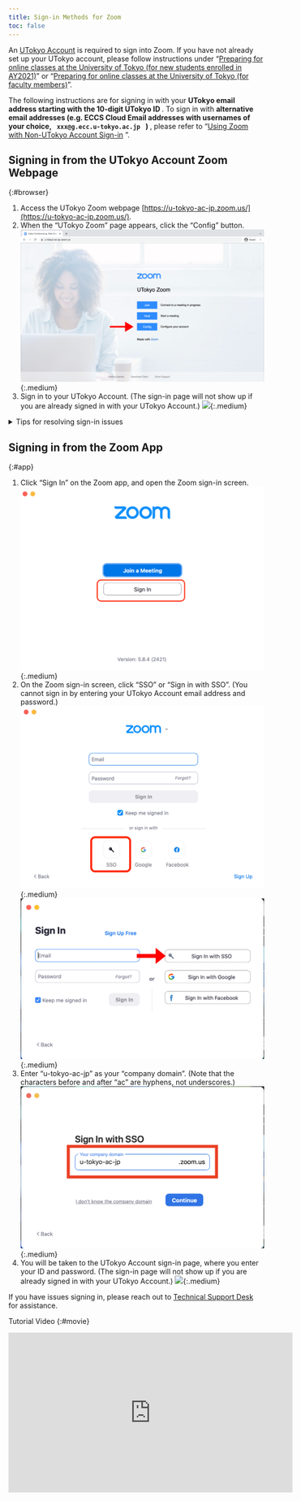 ```yaml
---
title: Sign-in Methods for Zoom
toc: false
---
```


An [UTokyo Account](https://www.u-tokyo.ac.jp/adm/dics/ja/account.html) is required to sign into Zoom. If you have not already set up your UTokyo account, please follow instructions under “[Preparing for online classes at the University of Tokyo (for new students enrolled in AY2021)](/en/oc/)” or “[Preparing for online classes at the University of Tokyo (for faculty members)](/en/faculty_members)”.

<div class="box">
The following instructions are for signing in with your <strong class="alert"> UTokyo email address starting with the 10-digit UTokyo ID </strong>.
To sign in with <strong class="alert"> alternative email addresses (e.g. ECCS Cloud Email addresses with usernames of your choice, <code> xxx@g.ecc.u-tokyo.ac.jp </code> ) </strong>, please refer to “<a href="/en/notice/zoom-address-new">Using Zoom with Non-UTokyo Account Sign-in</a> ”.
</div>

## Signing in from the UTokyo Account Zoom Webpage
{:#browser}

1. Access the UTokyo Zoom webpage [https://u-tokyo-ac-jp.zoom.us/](https://u-tokyo-ac-jp.zoom.us/).
1. When the “UTokyo Zoom” page appears, click the “Config” button.
![](img/zoom_signin_1.png){:.medium}
1. Sign in to your UTokyo Account. (The sign-in page will not show up if you are already signed in with your UTokyo Account.)
![](img/zoom_signin_2.png){:.medium}

<details>
  <summary>Tips for resolving sign-in issues</summary>
  <ul>
  <li><strong>If you cannot access the “UTokyo Zoom” page from the above link</strong>: This issue occurs when you are already signed in to Zoom with another account. To sign out, go to your <a href="https://zoom.us/profile">Zoom setting page</a>, click your profile picture (either your icon or the default person image) in the top-right corner, and click “Sign Out”. Then try accessing “UTokyo Zoom” again. <img src="/zoom/img/zoom_signin_3.png" alt="" class="medium"></li>
  </ul>
If you have issues signing in, please reach out to <a href="/en/support/">Technical Support Desk</a> for assistance.
</details>

## Signing in from the Zoom App
{:#app}

1. Click “Sign In” on the Zoom app, and open the Zoom sign-in screen.
![](img/zoom_signin_4.png){:.medium}
1. On the Zoom sign-in screen, click “SSO” or “Sign in with SSO”. (You cannot sign in by entering your UTokyo Account email address and password.)
![](img/zoom_signin_5.png){:.medium}
![](img/zoom_signin_5_1.png){:.medium}
1. Enter “u-tokyo-ac-jp” as your “company domain”. (Note that the characters before and after “ac” are hyphens, not underscores.)
![](img/zoom_signin_6.png){:.medium}
1. You will be taken to the UTokyo Account sign-in page, where you enter your ID and password. (The sign-in page will not show up if you are already signed in with your UTokyo Account.)
![](img/zoom_signin_2.png){:.medium}

If you have issues signing in, please reach out to <a href="/en/support/">Technical Support Desk</a> for assistance.

Tutorial Video
{:#movie}
<div style="text-align: center">
<iframe width="560" height="315" src="https://www.youtube.com/embed/5QIg6dU1cYI" title="YouTube video player" frameborder="0" allow="accelerometer; autoplay; clipboard-write; encrypted-media; gyroscope; picture-in-picture" allowfullscreen></iframe>
</div>
